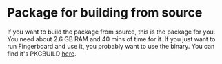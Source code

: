 # Package for building from source

If you want to build the package from source, this is the package for you. You need about 2.6 GB RAM and 40 mins of time for it. If you just want to run Fingerboard and use it, you probably want to use the binary. You can find it's PKGBUILD [here](../bin).